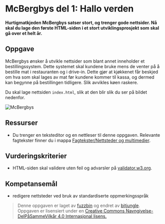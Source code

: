 McBergbys del 1: Hallo verden
=============================
**Hurtigmatkjeden McBergbys satser stort, og trenger gode nettsider. Nå skal du lage den første HTML-siden i et stort utviklingsprosjekt som skal gå over et helt år.**

Oppgave
-------
McBergbys ønsker å utvikle nettsider som blant annet inneholder et bestillingssystem. Dette systemet skal kundene bruke mens de venter på å bestille mat i restauranten og i drive-in. Dette gjør at kjøkkenet får beskjed om hva som skal lages av mat før kundene kommer til kassa, og dermed kan begynne på bestillingen tidligere. Slik avvikles køen raskere.

Du skal lage nettsiden `index.html`, slik at den blir slik du ser på bildet nedenfor.

![McBergbys](https://raw.githubusercontent.com/fagstoff/IT1/master/img/mcbergbys-1.jpg)

Ressurser
---------
* Du trenger en teksteditor og en nettleser til denne oppgaven. Relevante fagtekster finner du i mappa [Fagtekster/Nettsteder og multimedier](https://github.com/bitjungle/IT1/tree/master/Fagtekster/Nettsteder%20og%20multimedier).

Vurderingskriterier
-------------------
* HTML-siden skal validere uten feil og advarsler på [validator.w3.org](https://validator.w3.org/). 

Kompetansemål
-------------
* redigere nettsteder ved bruk av standardiserte oppmerkingsspråk

>Denne oppgaven er laget av [fuzzbin](https://github.com/fuzzbin) og endret av [bitjungle](https://github.com/bitjungle).  
>Oppgaven er lisensiert under en
>[Creative Commons Navngivelse-DelPåSammeVilkår 4.0 Internasjonal lisens.
](http://creativecommons.org/licenses/by-sa/4.0/)
